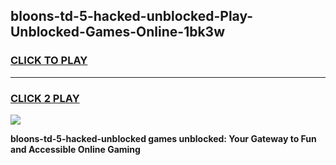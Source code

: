 
## bloons-td-5-hacked-unblocked-Play-Unblocked-Games-Online-1bk3w
<h3>
<a href="https://premium76.site?title=bloons-td-5-hacked-unblocked&ref=25A">CLICK TO PLAY</a></h3>
<hr>

<h3>
<a href="https://premium76.site?title=bloons-td-5-hacked-unblocked&ref=25A">CLICK 2 PLAY</a>
  
</h3>

<a href="https://premium76.site?title=bloons-td-5-hacked-unblocked&ref=25A"><img src="https://clearcache.store/games.png"></a>


**bloons-td-5-hacked-unblocked games unblocked: Your Gateway to Fun and Accessible Online Gaming**
